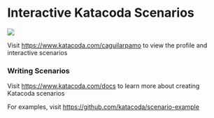 # Interactive Katacoda Scenarios

[![](http://shields.katacoda.com/katacoda/caguilarpamo/count.svg)](https://www.katacoda.com/caguilarpamo "Get your profile on Katacoda.com")

Visit https://www.katacoda.com/caguilarpamo to view the profile and interactive scenarios

### Writing Scenarios
Visit https://www.katacoda.com/docs to learn more about creating Katacoda scenarios

For examples, visit https://github.com/katacoda/scenario-example
